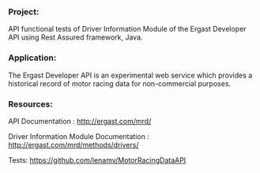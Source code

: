 ### Project:

API functional tests of Driver Information Module of the Ergast Developer API using Rest Assured framework, Java.



### Application:

The Ergast Developer API is an experimental web service which provides a historical record of motor racing data for non-commercial purposes.



### Resources:

API Documentation : http://ergast.com/mrd/

Driver Information Module Documentation : http://ergast.com/mrd/methods/drivers/

Tests: https://github.com/lenamv/MotorRacingDataAPI
